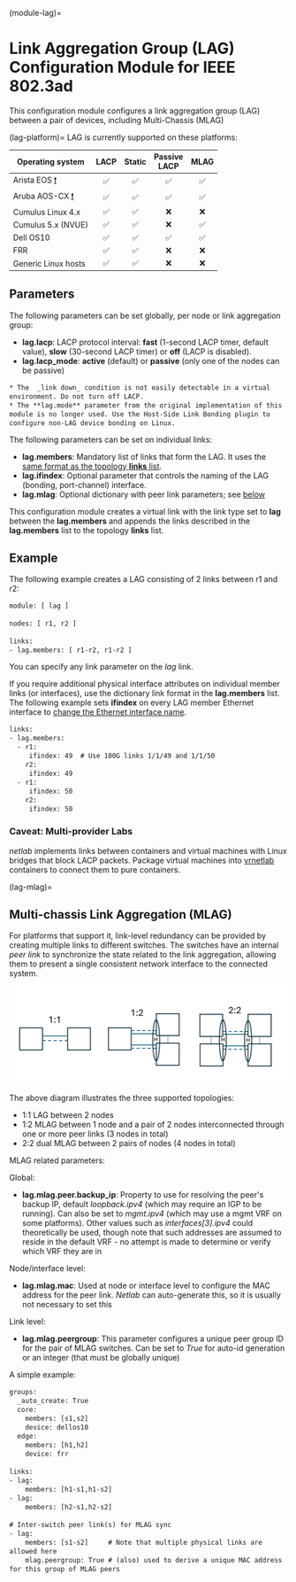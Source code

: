 (module-lag)=
# Link Aggregation Group (LAG) Configuration Module for IEEE 802.3ad

This configuration module configures a link aggregation group (LAG) between a pair of devices, including Multi-Chassis (MLAG)

(lag-platform)=
LAG is currently supported on these platforms:

| Operating system      | LACP | Static | Passive<br>LACP | MLAG
| --------------------- |:--:|:--:|:--:|:---:|
| Arista EOS [❗](caveats-eos) | ✅ | ✅ | ✅ | ✅ |
| Aruba AOS-CX [❗](caveats-aruba) | ✅ | ✅ | ✅ | ✅ |
| Cumulus Linux 4.x     | ✅ | ✅ | ❌  | ❌ |
| Cumulus 5.x (NVUE)    | ✅ | ✅ | ❌  | ✅ |
| Dell OS10             | ✅ | ✅ | ✅  | ✅ |
| FRR                   | ✅ | ✅ | ❌  | ❌ |
| Generic Linux hosts   | ✅ | ✅ | ❌  | ❌ |

## Parameters

The following parameters can be set globally, per node or link aggregation group:

* **lag.lacp**: LACP protocol interval: **fast** (1-second LACP timer, default value), **slow** (30-second LACP timer) or **off** (LACP is disabled).
* **lag.lacp_mode**: **active** (default) or **passive** (only one of the nodes can be passive)

```{tip}
* The  _link down_ condition is not easily detectable in a virtual environment. Do not turn off LACP.
* The **lag.mode** parameter from the original implementation of this module is no longer used. Use the Host-Side Link Bonding plugin to configure non-LAG device bonding on Linux.
```

The following parameters can be set on individual links:

* **lag.members**: Mandatory list of links that form the LAG. It uses the [same format as the topology **links** list](link-formats).
* **lag.ifindex**: Optional parameter that controls the naming of the LAG (bonding, port-channel) interface.
* **lag.mlag**: Optional dictionary with peer link parameters; see [below](lag-mlag)

This configuration module creates a virtual link with the link type set to **lag** between the **lag.members** and appends the links described in the **lag.members** list to the topology **links** list.

## Example

The following example creates a LAG consisting of 2 links between r1 and r2:

```
module: [ lag ]

nodes: [ r1, r2 ]

links:
- lag.members: [ r1-r2, r1-r2 ]
```

You can specify any link parameter on the *lag* link.

If you require additional physical interface attributes on individual member links (or interfaces), use the dictionary link format in the **lag.members** list. The following example sets **ifindex** on every LAG member Ethernet interface to [change the Ethernet interface name](links-ifname).

```
links:
- lag.members:
  - r1:
     ifindex: 49  # Use 100G links 1/1/49 and 1/1/50
    r2:
     ifindex: 49
  - r1:
     ifindex: 50
    r2:
     ifindex: 50
```

### Caveat: Multi-provider Labs

_netlab_ implements links between containers and virtual machines with Linux bridges that block LACP packets. Package virtual machines into [vrnetlab](clab-vrnetlab) containers to connect them to pure containers.

(lag-mlag)=
## Multi-chassis Link Aggregation (MLAG)

For platforms that support it, link-level redundancy can be provided by creating multiple links to different switches. The switches have an internal *peer link* to synchronize the state related to the link aggregation, allowing them to present a single consistent network interface to the connected system.
![image](lag-topologies.png)

The above diagram illustrates the three supported topologies:
* 1:1 LAG between 2 nodes
* 1:2 MLAG between 1 node and a pair of 2 nodes interconnected through one or more peer links (3 nodes in total)
* 2:2 dual MLAG between 2 pairs of nodes (4 nodes in total)

MLAG related parameters:

Global:
* **lag.mlag.peer.backup_ip**: Property to use for resolving the peer's backup IP, default *loopback.ipv4* (which may require an IGP to be running). Can also be set to *mgmt.ipv4* (which may use a mgmt VRF on some platforms). Other values such as *interfaces[3].ipv4* could theoretically be used, though note that such addresses are assumed to reside in the default VRF - no attempt is made to determine or verify which VRF they are in

Node/interface level:
* **lag.mlag.mac**: Used at node or interface level to configure the MAC address for the peer link. *Netlab* can auto-generate this, so it is usually not necessary to set this

Link level:
* **lag.mlag.peergroup**: This parameter configures a unique peer group ID for the pair of MLAG switches. Can be set to *True* for auto-id generation or an integer (that must be globally unique)

A simple example:
```
groups:
  _auto_create: True
  core:
    members: [s1,s2]
    device: dellos10
  edge:
    members: [h1,h2]
    device: frr

links:
- lag:
    members: [h1-s1,h1-s2]
- lag:
    members: [h2-s1,h2-s2]

# Inter-switch peer link(s) for MLAG sync
- lag:
    members: [s1-s2]     # Note that multiple physical links are allowed here
    mlag.peergroup: True # (also) used to derive a unique MAC address for this group of MLAG peers
